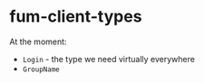 # fum-client-types

At the moment:

- `Login` - the type we need virtually everywhere
- `GroupName`
